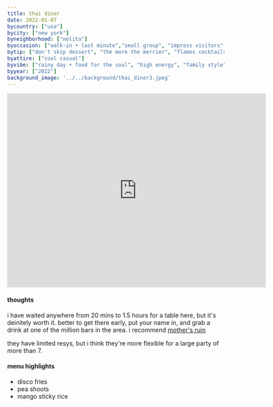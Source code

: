 ```yaml
---
title: thai diner
date: 2022-01-07
bycountry: ["usa"]
bycity: ["new york"]
byneighborhood: ["nolita"]
byoccasion: ["walk-in • last minute","small group", "impress visitors", "big group"]
bytip: ["don't skip dessert", "the more the merrier", "flames cocktails"]
byattire: ["cool casual"]
byvibe: ["rainy day • food for the soul", "high energy", "family style", "ugly delicious", "tropical • beach club"]
byyear: ["2022"]
background_image: '../../background/thai_diner3.jpeg'
---
```


<iframe src="https://www.google.com/maps/embed?pb=!1m18!1m12!1m3!1d3023.8772634821994!2d-73.99822492343547!3d40.72071833708099!2m3!1f0!2f0!3f0!3m2!1i1024!2i768!4f13.1!3m3!1m2!1s0x89c259e1eb6b2143%3a0xf8ef42b02bc96daf!2sthai%20diner!5e0!3m2!1sen!2sus!4v1696445969067!5m2!1sen!2sus" width="600" height="450" style="border:0;" allowfullscreen="" loading="lazy" referrerpolicy="no-referrer-when-downgrade"></iframe>

#### thoughts
i have waited anywhere from 20 mins to 1.5 hours for a table here, but it's deinitely worth it. better to get there early, put your name in, and grab a drink at one of the million bars in the area. i recommend [mother's ruin](https://maps.app.goo.gl/q8ivnysqeotgmjzk9)

they have limited resys, but i think they're more flexible for a large party of more than 7.

#### menu highlights
* disco fries
* pea shoots
* mango sticky rice